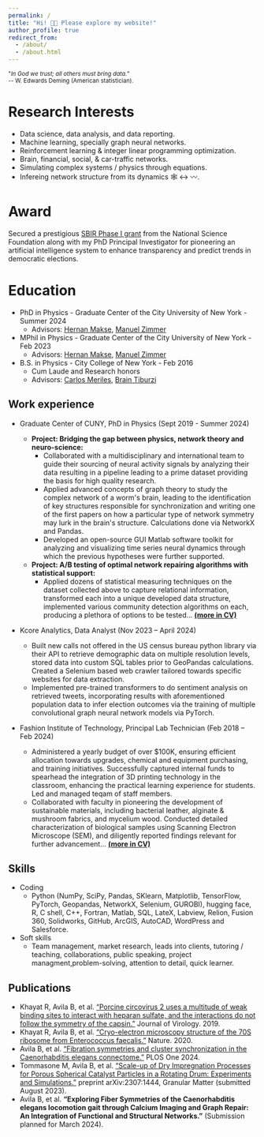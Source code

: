 ```yaml
---
permalink: /
title: "Hi! 👋🏼 Please explore my website!"
author_profile: true
redirect_from: 
  - /about/
  - /about.html
---
```

<span style="font-size: smaller;">"*In God we trust; all others must bring data.*”<br>-- W. Edwards Deming (American statistician).</span>

Research Interests
======
* Data science, data analysis, and data reporting.
* Machine learning, specially graph neural networks.
* Reinforcement learning & integer linear programming optimization.
* Brain, financial, social, & car-traffic networks.
* Simulating complex systems / physics through equations.
* Infereing network structure from its dynamics 🕸️ &harr; 〰️.

Award
======
Secured a prestigious [SBIR Phase I grant](https://www.nsf.gov/awardsearch/showAward?AWD_ID=2309896) from the National Science Foundation along with my PhD Principal Investigator for pioneering an artificial intelligence system to enhance transparency and predict trends in democratic elections.

Education
======
* PhD in Physics - Graduate Center of the City University of New York - Summer 2024
  * Advisors: [Hernan Makse](https://hmakse.ccny.cuny.edu/), [Manuel Zimmer](https://www.imp.ac.at/groups/manuel-zimmer)
* MPhil in Physics - Graduate Center of the City University of New York - Feb 2023
  * Advisors: [Hernan Makse](https://hmakse.ccny.cuny.edu/), [Manuel Zimmer](https://www.imp.ac.at/groups/manuel-zimmer)  
* B.S. in Physics - City College of New York - Feb 2016
  * Cum Laude and Research honors
  * Advisors: [Carlos Meriles](https://cmeriles.ccny.cuny.edu/), [Brain Tiburzi](https://www.gc.cuny.edu/people/brian-c-tiburzi)  

Work experience
------
* Graduate Center of CUNY, PhD in Physics (Sept 2019 - Summer 2024)
  * **Project: Bridging the gap between physics, network theory and neuro-science:**
    * Collaborated with a multidisciplinary and international team to guide their sourcing of neural activity signals by analyzing their data resulting in a pipeline leading to a prime dataset providing the basis for high quality research.
    * Applied advanced concepts of graph theory to study the complex network of a worm's brain, leading to the identification of key structures responsible for synchronization and writing one of the first papers on how a particular type of network symmetry may lurk in the brain's structure. Calculations done via NetworkX and Pandas.
    * Developed an open-source GUI Matlab software toolkit for analyzing and visualizing time series neural dynamics through which the previous hypotheses were further supported.
  * **Project: A/B testing of optimal network repairing algorithms with statistical support:**
    * Applied dozens of statistical measuring techniques on the dataset collected above to capture relational information, transformed each into a unique developed data structure, implemented various community detection algorithms on each, producing a plethora of options to be tested... [**(more in CV)**](/files/Bryant_Avila_CV_March_2024.pdf)

* Kcore Analytics, Data Analyst (Nov 2023 – April 2024)
  * Built new calls not offered in the US census bureau python library via their API to retrieve demographic data on multiple resolution levels, stored data into custom SQL tables prior to GeoPandas calculations. Created a Selenium based web crawler tailored towards specific websites for data extraction.
  * Implemented pre-trained transformers to do sentiment analysis on retrieved tweets, incorporating results with aforementioned population data to infer election outcomes via the training of multiple convolutional graph neural network models via PyTorch.

* Fashion Institute of Technology, Principal Lab Technician (Feb 2018 – Feb 2024)
  * Administered a yearly budget of over $100K, ensuring efficient allocation towards upgrades, chemical and equipment purchasing, and training initiatives. Successfully captured internal funds to spearhead the integration of 3D printing technology in the classroom, enhancing the practical learning experience for students. Led and managed teqam of staff members.
  * Collaborated with faculty in pioneering the development of sustainable materials, including bacterial leather, alginate & mushroom fabrics, and mycelium wood. Conducted detailed characterization of biological samples using Scanning Electron Microscope (SEM), and diligently reported findings relevant for further advancement... [**(more in CV)**](/files/Bryant_Avila_CV_March_2024.pdf)

Skills
------
* Coding
  * Python (NumPy, SciPy, Pandas, SKlearn, Matplotlib, TensorFlow, PyTorch, Geopandas, NetworkX, Selenium, GUROBI), hugging face, R, C shell, C++, Fortran, Matlab, SQL, LateX, Labview, Relion, Fusion 360, Solidworks, GitHub, ArcGIS, AutoCAD, WordPress and Salesforce.
* Soft skills
  * Team management, market research, leads into clients, tutoring / teaching, collaborations, public speaking, project managment,problem-solving, attention to detail, quick learner.

Publications
------
* Khayat R, Avila B, et al. [“Porcine circovirus 2 uses a multitude of weak binding sites to interact with heparan sulfate, and the interactions do not follow the symmetry of the capsin.”](https://jvi.asm.org/content/93/6/e02222-18)  Journal of Virology. 2019.
* Khayat R, Avila B, et al. [“Cryo-electron microscopy structure of the 70S ribosome from Enterococcus faecalis.”](https://www.nature.com/articles/s41598-020-73199-6) Nature. 2020.
* Avila B, et al. [“Fibration symmetries and cluster synchronization in the Caenorhabditis elegans connectome.”](https://arxiv.org/abs/2305.19367) PLOS One 2024.
* Tommasone M, Avila B, et al. [“Scale-up of Dry Impregnation Processes for Porous Spherical Catalyst Particles in a Rotating Drum:
Experiments and Simulations.”](https://arxiv.org/abs/2307.14444) preprint arXiv:2307:1444, Granular Matter (submitted August 2023).
* Avila B, et al. **“Exploring Fiber Symmetries of the Caenorhabditis elegans locomotion gait through Calcium Imaging and Graph
Repair: An Integration of Functional and Structural Networks.”** (Submission planned for March 2024).
